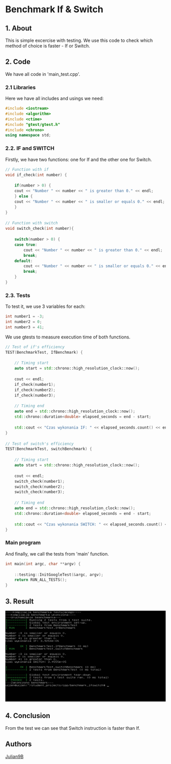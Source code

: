 # Benchmark If & Switch

## 1. About
This is simple excercise with testing. We use this code to check which method of choice is faster - If or Switch.

## 2. Code

We have all code in 'main_test.cpp'.

### 2.1 Libraries

Here we have all includes and usings we need:

```cpp
#include <iostream>
#include <algorithm>
#include <ctime>
#include "gtest/gtest.h"
#include <chrono>
using namespace std;
```

### 2.2. IF and SWITCH

Firstly, we have two functions: one for If and the other one for Switch.

```cpp
// Function with if
void if_check(int number) {

    if(number > 0) {
	cout << "Number " << number << " is greater than 0." << endl;
    } else {
	cout << "Number " << number << " is smaller or equals 0." << endl;
    }
}

// Function with switch
void switch_check(int number){

    switch(number > 0) {
	case true:
	    cout << "Number " << number << " is greater than 0." << endl;
	    break;
	default:
	    cout << "Number " << number << " is smaller or equals 0." << endl;
	    break;
    }
}
```

### 2.3. Tests

To test it, we use 3 variables for each:

```cpp
int number1 = -3;
int number2 = 0;
int number3 = 41;
```

We use gtests to measure execution time of both functions.

```cpp
// Test of if's efficiency
TEST(BenchmarkTest, IfBenchmark) {

    // Timing start
    auto start = std::chrono::high_resolution_clock::now();

    cout << endl;
    if_check(number1);
    if_check(number2);
    if_check(number3);

    // Timing end
    auto end = std::chrono::high_resolution_clock::now();
    std::chrono::duration<double> elapsed_seconds = end - start;

    std::cout << "Czas wykonania IF: " << elapsed_seconds.count() << endl << endl;
}

// Test of switch's efficiency
TEST(BenchmarkTest, switchBenchmark) {

    // Timing start
    auto start = std::chrono::high_resolution_clock::now();

    cout << endl;
    switch_check(number1);
    switch_check(number2);
    switch_check(number3);

    // Timing end
    auto end = std::chrono::high_resolution_clock::now();
    std::chrono::duration<double> elapsed_seconds = end - start;

    std::cout << "Czas wykonania SWITCH: " << elapsed_seconds.count() << endl << endl;
}
```

### Main program

And finally, we call the tests from 'main' function.

```cpp
int main(int argc, char **argv) {

    ::testing::InitGoogleTest(&argc, argv);
    return RUN_ALL_TESTS();
}
```

## 3. Result
![Result in console](../../images/IfSwitchResult.PNG)

## 4. Conclusion
From the test we can see that Switch instruction is faster than If.

## Authors
[Julian9B](https://github.com/Julian9B)
